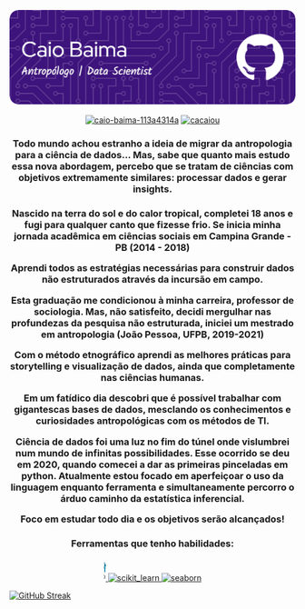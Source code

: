 
![Header](./github-header-image.png)

<p align="center">
<a href="https://linkedin.com/in/caio-baima-113a4314a" target="blank"><img align="center" src="https://raw.githubusercontent.com/rahuldkjain/github-profile-readme-generator/master/src/images/icons/Social/linked-in-alt.svg" alt="caio-baima-113a4314a" height="30" width="40" /></a>
<a href="https://instagram.com/cacaiou" target="blank"><img align="center" src="https://raw.githubusercontent.com/rahuldkjain/github-profile-readme-generator/master/src/images/icons/Social/instagram.svg" alt="cacaiou" height="30" width="40" /></a>
</p>



<h3 align="center">
Todo mundo achou estranho a ideia de migrar da antropologia para a ciência de dados... Mas, sabe que quanto mais estudo essa nova abordagem, percebo que se tratam de ciências com objetivos extremamente similares: processar dados e gerar insights.
</h3>

<h3 align="center">
Nascido na terra do sol e do calor tropical, completei 18 anos e fugi para qualquer canto que fizesse frio. Se inicia minha jornada acadêmica em ciências sociais em Campina Grande - PB (2014 - 2018)

Aprendi todos as estratégias necessárias para construir dados não estruturados através da incursão em campo.

Esta graduação me condicionou à minha carreira, professor de sociologia. Mas, não satisfeito, decidi mergulhar nas profundezas da pesquisa não estruturada, iniciei um mestrado em antropologia (João Pessoa, UFPB, 2019-2021)

Com o método etnográfico aprendi as melhores práticas para storytelling e visualização de dados, ainda que completamente nas ciências humanas.

Em um fatídico dia descobri que é possível trabalhar com gigantescas bases de dados, mesclando os conhecimentos e curiosidades antropológicas com os métodos de TI.

Ciência de dados foi uma luz no fim do túnel onde vislumbrei num mundo de infinitas possibilidades. Esse ocorrido se deu em 2020, quando comecei a dar as primeiras pinceladas em python. Atualmente estou focado em aperfeiçoar o uso da linguagem enquanto ferramenta e simultaneamente percorro o árduo caminho da estatística inferencial.


Foco em estudar todo dia e os objetivos serão alcançados!
</h3>

<h3 align="center">Ferramentas que tenho habilidades:</h3>
<p align="center"> <a href="https://www.docker.com/" target="_blank" rel="noreferrer"> <img src="https://raw.githubusercontent.com/devicons/devicon/master/icons/docker/docker-original-wordmark.svg" alt="docker" width="4B8r3B4p7yhRXuBWLqsQ546WR43cqQwrbXMDFnBi6vSJBeif8tPW85a7r7DM961Jvk4hdryZoByEp8GC8HzsqJpRN4FxGM9img src="https://www.vectorlogo.zone/logos/apache_hadoop/apache_hadoop-icon.svg" alt="hadoop" width="4B8r3B4p7yhRXuBWLqsQ546WR43cqQwrbXMDFnBi6vSJBeif8tPW85a7r7DM961Jvk4hdryZoByEp8GC8HzsqJpRN4FxGM9img src="https://upload.wikimedia.org/wikipedia/commons/2/21/Matlab_Logo.png" alt="matlab" width="4B8r3B4p7yhRXuBWLqsQ546WR43cqQwrbXMDFnBi6vSJBeif8tPW85a7r7DM961Jvk4hdryZoByEp8GC8HzsqJpRN4FxGM9src="https://raw.githubusercontent.com/devicons/devicon/master/icons/mysql/mysql-original-wordmark.svg" alt="mysql" width="4B8r3B4p7yhRXuBWLqsQ546WR43cqQwrbXMDFnBi6vSJBeif8tPW85a7r7DM961Jvk4hdryZoByEp8GC8HzsqJpRN4FxGM9img src="https://raw.githubusercontent.com/devicons/devicon/2ae2a900d2f041da66e950e4d48052658d850630/icons/pandas/pandas-original.svg" alt="pandas" width="4B8r3B4p7yhRXuBWLqsQ546WR43cqQwrbXMDFnBi6vSJBeif8tPW85a7r7DM961Jvk4hdryZoByEp8GC8HzsqJpRN4FxGM9src="https://raw.githubusercontent.com/devicons/devicon/master/icons/python/python-original.svg" alt="python" width="40" height="40"/> </a> <a href="https://scikit-learn.org/" target="_blank" rel="noreferrer"> <img src="https://upload.wikimedia.org/wikipedia/commons/0/05/Scikit_learn_logo_small.svg" alt="scikit_learn" width="40" height="40"/> </a> <a href="https://seaborn.pydata.org/" target="_blank" rel="noreferrer"> <img src="https://seaborn.pydata.org/_images/logo-mark-lightbg.svg" alt="seaborn" width="4B8r3B4p7yhRXuBWLqsQ546WR43cqQwrbXMDFnBi6vSJBeif8tPW85a7r7DM961Jvk4hdryZoByEp8GC8HzsqJpRN4FxGM9img src="https://www.vectorlogo.zone/logos/tensorflow/tensorflow-icon.svg" alt="tensorflow" width="40" height="40"/> </a> </p>


[![GitHub Streak](http://github-readme-streak-stats.herokuapp.com?user=BaimaCaio&theme=tokyonight_duo&locale=pt-br)](https://git.io/streak-stats)
 
